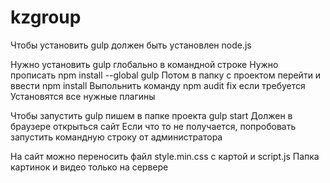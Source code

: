 # kzgroup

Чтобы установить gulp должен быть установлен node.js

Нужно установить gulp глобально в командной строке 
Нужно прописать 
npm install --global gulp
Потом в папку с проектом перейти и ввести npm install 
Выпольнить команду npm audit fix если требуется
Установятся все нужные плагины 

Чтобы запустить gulp пишем в папке проекта gulp start
Должен в браузере открыться сайт
Если что то не получается, попробовать запустить командную строку от администратора



На сайт можно переносить файл style.min.css с картой и script.js
Папка картинок и видео только на сервере
